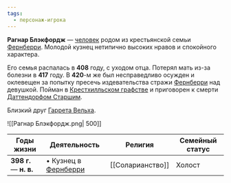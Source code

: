 ```yaml
---
tags:
  - персонаж-игрока
---
```


**Рагнар Блэкфордж** — [человек](Люди) родом из крестьянской семьи [Фернберри](Фернберри). Молодой кузнец нетипично высоких нравов и спокойного характера. 

Его семья распалась в **408** году, с уходом отца. Потерял мать из-за болезни в **417** году. В **420**-м же был несправедливо осужден и оклевещен за попытку пресечь издевательства стражи [Фернберри](Фернберри) над девушкой. Пойман в [Крестхилльском графстве](Крестхилл) и приговорен к смерти [Даттендорфом Старшим](Даттендорф%20Старший).

Близкий друг [Гаррета Вельха](Гаррет%20Вельх.md).

![[Рагнар Блэкфордж.png| 500]]

| Годы жизни              | Деятельность                          | Религия          | Семейный статус |
| ----------------------- | ------------------------------------- | ---------------- | --------------- |
| **398  г.** — **н. в.** | • Кузнец в [Фернберри](Фернберри)<br> | [[Соларианство]] | Холост          |

